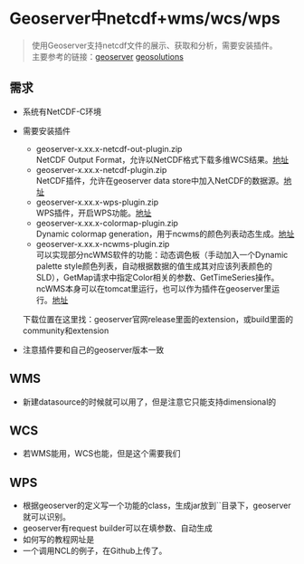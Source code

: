 # Geoserver中netcdf+wms/wcs/wps

> 使用Geoserver支持netcdf文件的展示、获取和分析，需要安装插件。  
> 主要参考的链接：[geoserver](https://docs.geoserver.org/latest/en/user/community/ncwms/index.html) [geosolutions](https://geoserver.geo-solutions.it/multidim/multidim/netcdf/netcdf_config.html)

## 需求
- 系统有NetCDF-C环境
- 需要安装插件  
  - geoserver-x.xx.x-netcdf-out-plugin.zip  
  NetCDF Output Format，允许以NetCDF格式下载多维WCS结果。[地址](https://geoserver-pdf.readthedocs.io/en/latest/extensions/netcdf-out/index.html)  
  - geoserver-x.xx.x-netcdf-plugin.zip  
  NetCDF插件，允许在geoserver data store中加入NetCDF的数据源。[地址](https://geoserver-pdf.readthedocs.io/en/latest/extensions/netcdf/netcdf.html)
  - geoserver-x.xx.x-wps-plugin.zip  
  WPS插件，开启WPS功能。[地址](https://docs.geoserver.org/master/en/user/services/wps/index.html)   
  - geoserver-x.xx.x-colormap-plugin.zip  
  Dynamic colormap generation，用于ncwms的颜色列表动态生成。[地址](https://docs.geoserver.org/latest/en/user/community/colormap/index.html#community-colormap)    
  - geoserver-x.xx.x-ncwms-plugin.zip  
  可以实现部分ncWMS软件的功能：动态调色板（手动加入一个Dynamic palette style颜色列表，自动根据数据的值生成其对应该列表颜色的SLD），GetMap请求中指定Color相关的参数、GetTimeSeries操作。ncWMS本身可以在tomcat里运行，也可以作为插件在geoserver里运行。[地址](https://docs.geoserver.org/latest/en/user/community/ncwms/index.html)  

  下载位置在这里找：geoserver官网release里面的extension，或build里面的community和extension
- 注意插件要和自己的geoserver版本一致

## WMS
- 新建datasource的时候就可以用了，但是注意它只能支持dimensional的

## WCS
- 若WMS能用，WCS也能，但是这个需要我们

## WPS
- 根据geoserver的定义写一个功能的class，生成jar放到``目录下，geoserver就可以识别。
- geoserver有request builder可以在填参数、自动生成
- 如何写的教程网址是
- 一个调用NCL的例子，在Github上传了。


